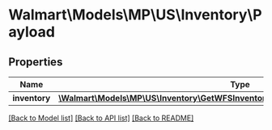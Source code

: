 # Walmart\Models\MP\US\Inventory\Payload

## Properties

Name | Type | Description | Notes
------------ | ------------- | ------------- | -------------
**inventory** | [**\Walmart\Models\MP\US\Inventory\GetWFSInventory200ResponsePayloadInventoryInner[]**](GetWFSInventory200ResponsePayloadInventoryInner.md) |  | [optional]


[[Back to Model list]](./) [[Back to API list]](../../../../../README.md#supported-apis) [[Back to README]](../../../../../README.md)
